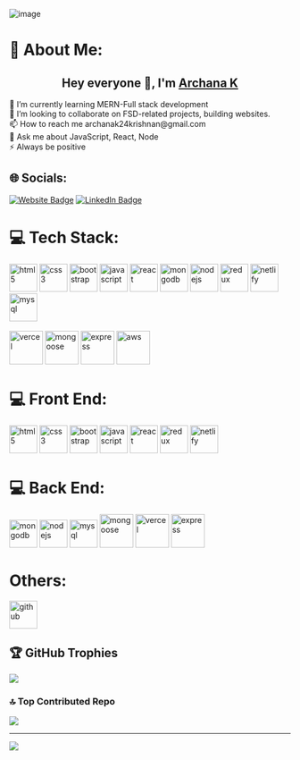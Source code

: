 ![image](https://user-images.githubusercontent.com/27279740/164895446-7bcdb5b4-06dd-4763-aa96-80e0fbdf4667.png)



# 💫 About Me:
  <h2 align="center">Hey everyone 👋, I'm <a href="https://archanakportfolio.netlify.app/">Archana K</a></h2>
🔭 I’m currently learning MERN-Full stack development<br>👯 I’m looking to collaborate on FSD-related projects, building websites.<br>
📫 How to reach me archanak24krishnan@gmail.com<br>💬 Ask me about JavaScript, React, Node<br>⚡ Always be positive


## 🌐 Socials:
<p><a href="https://https://archanakportfolio.netlify.app/" target="_blank"><img src="https://img.shields.io/badge/-portfolio-4E69C8?style=for-the-badge&amp;labelColor=4E69C8&amp;logo=Firefox&amp;link=https://stanleylim.me" alt="Website Badge"></a>  <a href="https://www.linkedin.com/in/archana-k-22927a281/" target="_blank"><img src="https://img.shields.io/badge/LinkedIn-0077B5?style=for-the-badge&logo=linkedin&logoColor=white" alt="LinkedIn Badge"></a> </p>

# 💻 Tech Stack:
<p align="left">
<img src="https://cdn.worldvectorlogo.com/logos/html-1.svg" alt="html5" width="50" height="50" margin="20" />  
  
<img src="https://cdn.worldvectorlogo.com/logos/css-3.svg" alt="css3" width="50" height="50" />


<img src="https://cdn.worldvectorlogo.com/logos/bootstrap-5-1.svg" alt="bootstrap" width="50" height="50" />


<img src="https://cdn.worldvectorlogo.com/logos/logo-javascript.svg" alt="javascript" width="50" height="50" />


<img src="https://cdn.worldvectorlogo.com/logos/react-1.svg" alt="react" width="50" height="50" />


<img src="https://cdn.worldvectorlogo.com/logos/mongodb-icon-1.svg" alt="mongodb" width="50" height="50" />


<img src="https://cdn.worldvectorlogo.com/logos/nodejs-2.svg" alt="nodejs" width="50" height="50" />


<img src="https://cdn.worldvectorlogo.com/logos/redux.svg" alt="redux" width="50" height="50" />


<img src="https://cdn.worldvectorlogo.com/logos/netlify.svg" alt="netlify" width="50" height="50" />


<img src="https://cdn.worldvectorlogo.com/logos/mysql-logo.svg" alt="mysql" width="50" height="50" />
<br><br>

<img src="https://cdn.worldvectorlogo.com/logos/vercel.svg" alt="vercel" width="60" height="60" />

<img src="https://cdn.worldvectorlogo.com/logos/mongoose-1.svg" alt="mongoose" width="60" height="60" />

<img src="https://cdn.worldvectorlogo.com/logos/express-109.svg" alt="express" width="60" height="60" />

<img src="https://cdn.worldvectorlogo.com/logos/aws-2.svg" alt="aws" width="60" height="60" />
</p>

# 💻 Front End:
<p align="left" margin-left="50">
<img src="https://cdn.worldvectorlogo.com/logos/html-1.svg" alt="html5" width="50" height="50" margin="20" />

  
<img src="https://cdn.worldvectorlogo.com/logos/css-3.svg" alt="css3" width="50" height="50" />


<img src="https://cdn.worldvectorlogo.com/logos/bootstrap-5-1.svg" alt="bootstrap" width="50" height="50" />


<img src="https://cdn.worldvectorlogo.com/logos/logo-javascript.svg" alt="javascript" width="50" height="50" />


<img src="https://cdn.worldvectorlogo.com/logos/react-1.svg" alt="react" width="50" height="50" />



<img src="https://cdn.worldvectorlogo.com/logos/redux.svg" alt="redux" width="50" height="50" />


<img src="https://cdn.worldvectorlogo.com/logos/netlify.svg" alt="netlify" width="50" height="50" />


</p>

# 💻 Back End:
<p align="left" margin-left="50">

<img src="https://cdn.worldvectorlogo.com/logos/mongodb-icon-1.svg" alt="mongodb" width="50" height="50" />


<img src="https://cdn.worldvectorlogo.com/logos/nodejs-2.svg" alt="nodejs" width="50" height="50" />

<img src="https://cdn.worldvectorlogo.com/logos/mysql-logo.svg" alt="mysql" width="50" height="50" />


<img src="https://cdn.worldvectorlogo.com/logos/mongoose-1.svg" alt="mongoose" width="60" height="60" />

<img src="https://cdn.worldvectorlogo.com/logos/vercel.svg" alt="vercel" width="60" height="60" />


<img src="https://cdn.worldvectorlogo.com/logos/express-109.svg" alt="express" width="60" height="60" />


</p>

# Others:
<p align="left" margin-left="50">

<img src="https://cdn.worldvectorlogo.com/logos/github-icon-1.svg" alt="github" width="50" height="50" />


</p>
   

## 🏆 GitHub Trophies
![](https://github-profile-trophy.vercel.app/?username=Archana-ks&theme=radical&no-frame=false&no-bg=true&margin-w=4)


### 🔝 Top Contributed Repo
![](https://github-contributor-stats.vercel.app/api?username=Archana-ks&limit=5&theme=dark&combine_all_yearly_contributions=true)



---
[![](https://visitcount.itsvg.in/api?id=Archana-ks&icon=0&color=0)](https://visitcount.itsvg.in)

<!-- Proudly created with GPRM ( https://gprm.itsvg.in ) -->
